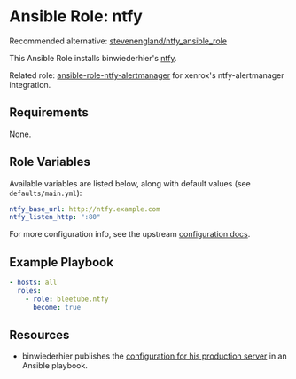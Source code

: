 # Ansible Role: ntfy

Recommended alternative: [stevenengland/ntfy_ansible_role](https://github.com/stevenengland/ntfy_ansible_role)

This Ansible Role installs binwiederhier's [ntfy](https://github.com/binwiederhier/ntfy).

Related role: [ansible-role-ntfy-alertmanager](https://github.com/bleetube/ansible-role-ntfy-alertmanager) for xenrox's ntfy-alertmanager integration.

## Requirements

None.

## Role Variables

Available variables are listed below, along with default values (see `defaults/main.yml`):

```yaml
ntfy_base_url: http://ntfy.example.com
ntfy_listen_http: ":80"
```

For more configuration info, see the upstream [configuration docs](https://docs.ntfy.sh/config/).

## Example Playbook

```yaml
- hosts: all
  roles:
    - role: bleetube.ntfy
      become: true
```

## Resources

* binwiederhier publishes the [configuration for his production server](https://github.com/binwiederhier/ntfy-ansible/blob/main/roles/ntfy/templates/server.yml.j2) in an Ansible playbook.